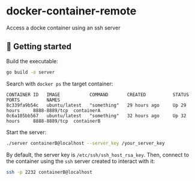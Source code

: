 # docker-container-remote

Access a docke container using an ssh server

## :rocket: Getting started

Build the executable:

```bash
go build -o server
```

Search with `docker ps` the target container:

```
CONTAINER ID   IMAGE           COMMAND       CREATED          STATUS          PORTS          NAMES
8c339fa9b54c   ubuntu/latest   "something"   29 hours ago     Up 29 hours     8888-8889/tcp  containerA
0c6a105bb567   ubuntu/latest   "something"   32 hours ago     Up 32 hours     8888-8889/tcp  containerB
```

Start the server:

```bash
./server containerB@localhost --server_key /your_server_key
```

By default, the server key is `/etc/ssh/ssh_host_rsa_key`. 
Then, connect to the container using the `ssh` server created to interact with it:

```bash
ssh -p 2232 containerB@localhost
```
